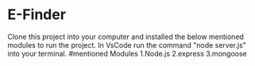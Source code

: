 # E-Finder
Clone this project into your computer and installed the below mentioned modules to run the project.
In VsCode run the command "node server.js" into your terminal.
#mentioned Modules
1.Node.js
2.express
3.mongoose
